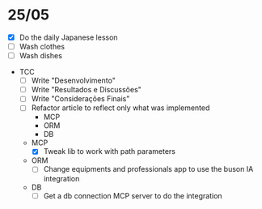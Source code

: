 # 25/05

- [x] Do the daily Japanese lesson 
- [ ] Wash clothes
- [ ] Wash dishes
- TCC
  - [ ] Write "Desenvolvimento"
  - [ ] Write "Resultados e Discussões"
  - [ ] Write "Considerações Finais"
  - [ ] Refactor article to reflect only what was implemented
    - MCP
    - ORM
    - DB
  - MCP
    - [x] Tweak lib to work with path parameters
  - ORM
    - [ ] Change equipments and professionals app to use the buson IA integration
  - DB
    - [ ] Get a db connection MCP server to do the integration